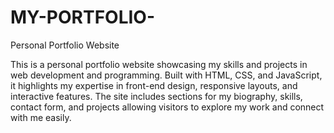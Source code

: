 # MY-PORTFOLIO-
Personal Portfolio Website

This is a personal portfolio website showcasing my skills and projects in web development and programming. Built with HTML, CSS, and JavaScript, it highlights my expertise in front-end design, responsive layouts, and interactive features. The site includes sections for my biography, skills, contact form, and projects allowing visitors to explore my work and connect with me easily.

